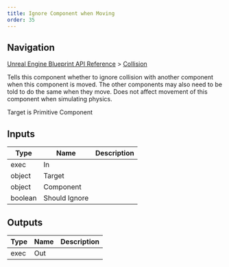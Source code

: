 ```yaml
---
title: Ignore Component when Moving
order: 35
---
```

## Navigation

[Unreal Engine Blueprint API Reference](https://dev.epicgames.com/documentation/en-us/unreal-engine/BlueprintAPI) > [Collision](https://dev.epicgames.com/documentation/en-us/unreal-engine/BlueprintAPI/Collision)

Tells this component whether to ignore collision with another component when this component is moved.
The other components may also need to be told to do the same when they move.
Does not affect movement of this component when simulating physics.

Target is Primitive Component

## Inputs

| Type | Name | Description |
| --- | --- | --- |
| exec | In |  |
| object | Target |  |
| object | Component |  |
| boolean | Should Ignore |  |

## Outputs

| Type | Name | Description |
| --- | --- | --- |
| exec | Out |  |
